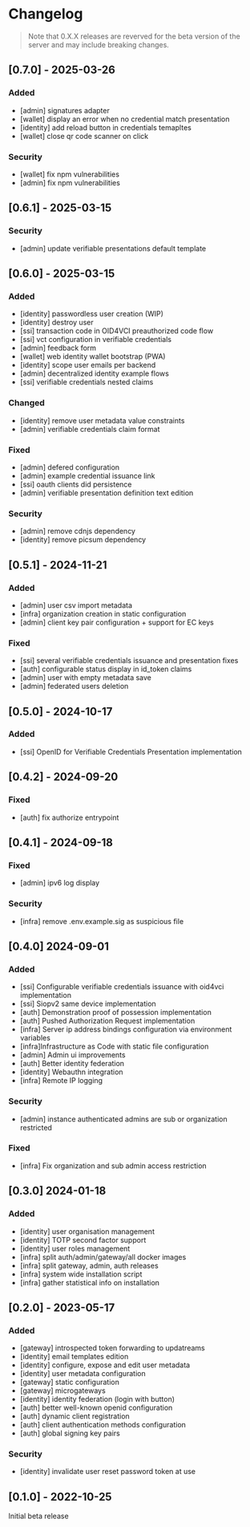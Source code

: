 # Changelog

> Note that 0.X.X releases are reverved for the beta version of the server and may include breaking changes.

## [0.7.0] - 2025-03-26

### Added

- [admin] signatures adapter
- [wallet] display an error when no credential match presentation
- [identity] add reload button in credentials temapltes
- [wallet] close qr code scanner on click

### Security

- [wallet] fix npm vulnerabilities
- [admin] fix npm vulnerabilities

## [0.6.1] - 2025-03-15

### Security

- [admin] update verifiable presentations default template

## [0.6.0] - 2025-03-15

### Added

- [identity] passwordless user creation (WIP)
- [identity] destroy user
- [ssi] transaction code in OID4VCI preauthorized code flow
- [ssi] vct configuration in verifiable credentials
- [admin] feedback form
- [wallet] web identity wallet bootstrap (PWA)
- [identity] scope user emails per backend
- [admin] decentralized identity example flows
- [ssi] verifiable credentials nested claims

### Changed

- [identity] remove user metadata value constraints
- [admin] verifiable credentials claim format

### Fixed

- [admin] defered configuration
- [admin] example credential issuance link
- [ssi] oauth clients did persistence
- [admin] verifiable presentation definition text edition

### Security

- [admin] remove cdnjs dependency
- [identity] remove picsum dependency

## [0.5.1] - 2024-11-21

### Added

- [admin] user csv import metadata
- [infra] organization creation in static configuration
- [admin] client key pair configuration + support for EC keys

### Fixed

- [ssi] several verifiable credentials issuance and presentation fixes
- [auth] configurable status display in id_token claims
- [admin] user with empty metadata save
- [admin] federated users deletion

## [0.5.0] - 2024-10-17

### Added

- [ssi] OpenID for Verifiable Credentials Presentation implementation

## [0.4.2] - 2024-09-20

### Fixed

- [auth] fix authorize entrypoint

## [0.4.1] - 2024-09-18

### Fixed

- [admin] ipv6 log display

### Security

- [infra] remove .env.example.sig as suspicious file

## [0.4.0] 2024-09-01

### Added

- [ssi] Configurable verifiable credentials issuance with oid4vci implementation
- [ssi] Siopv2 same device implementation
- [auth] Demonstration proof of possession implementation
- [auth] Pushed Authorization Request implementation
- [infra] Server ip address bindings configuration via environment variables
- [infra]Infrastructure as Code with static file configuration
- [admin] Admin ui improvements
- [auth] Better identity federation
- [identity] Webauthn integration
- [infra] Remote IP logging

### Security

- [admin] instance authenticated admins are sub or organization restricted

### Fixed

- [infra] Fix organization and sub admin access restriction

## [0.3.0] 2024-01-18

### Added

- [identity] user organisation management
- [identity] TOTP second factor support
- [identity] user roles management
- [infra] split auth/admin/gateway/all docker images
- [infra] split gateway, admin, auth releases
- [infra] system wide installation script
- [infra] gather statistical info on installation

## [0.2.0] - 2023-05-17

### Added

- [gateway] introspected token forwarding to updatreams
- [identity] email templates edition
- [identity] configure, expose and edit user metadata
- [identity] user metadata configuration
- [gateway] static configuration
- [gateway] microgateways
- [identity] identity federation (login with button)
- [auth] better well-known openid configuration
- [auth] dynamic client registration
- [auth] client authentication methods configuration
- [auth] global signing key pairs


### Security

- [identity] invalidate user reset password token at use

## [0.1.0] - 2022-10-25

Initial beta release
